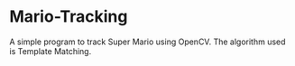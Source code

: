 # Mario-Tracking
A simple program to track Super Mario using OpenCV. The algorithm used is Template Matching.
